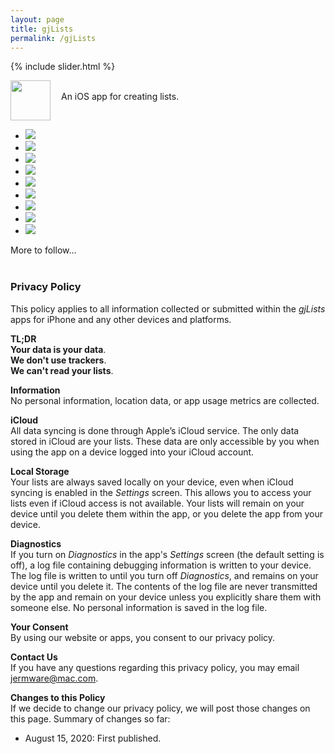 ```yaml
---
layout: page
title: gjLists
permalink: /gjLists
---
```


{% include slider.html %}

<span style="float: left; line-height: 0px;">
<img width="64" height="64" src="/images/gjLists-icon.png">
</span>
<span style="float: left; padding: 17px 0px 0px 17px;">
An iOS app for creating lists.
</span>
<div style="clear: both;"></div>

<div id="gallery">
    <ul id="lightSlider" class="cS-hidden">
        <li><img src="/images/gjLists-1.png"></li>
        <li><img src="/images/gjLists-2.png"></li>
        <li><img src="/images/gjLists-3.png"></li>
        <li><img src="/images/gjLists-4.png"></li>
        <li><img src="/images/gjLists-5.png"></li>
        <li><img src="/images/gjLists-6.png"></li>
        <li><img src="/images/gjLists-7.png"></li>
        <li><img src="/images/gjLists-8.png"></li>
        <li><img src="/images/gjLists-9.png"></li>
    </ul>
</div>

More to follow...<br><br>

### **Privacy Policy**

This policy applies to all information collected or submitted within the _gjLists_ apps for iPhone and any other devices and platforms.

**TL;DR**  
**Your data is your data**.  
**We don't use trackers**.  
**We can't read your lists**.  

**Information**  
No personal information, location data, or app usage metrics are collected.

**iCloud**  
All data syncing is done through Apple’s iCloud service. The only data stored in iCloud are your lists. These data are only accessible by you when using the app on a device logged into your iCloud account.

**Local Storage**  
Your lists are always saved locally on your device, even when iCloud syncing is enabled in the _Settings_ screen. This allows you to access your lists even if iCloud access is not available. Your lists will remain on your device until you delete them within the app, or you delete the app from your device.

**Diagnostics**  
If you turn on _Diagnostics_ in the app's _Settings_ screen (the default setting is off), a log file containing debugging information is written to your device. The log file is written to until you turn off _Diagnostics_, and remains on your device until you delete it. The contents of the log file are never transmitted by the app and remain on your device unless you explicitly share them with someone else. No personal information is saved in the log file.

**Your Consent**  
By using our website or apps, you consent to our privacy policy.

**Contact Us**  
If you have any questions regarding this privacy policy, you may email [jermware@mac.com](mailto:jermware@mac.com).

**Changes to this Policy**  
If we decide to change our privacy policy, we will post those changes on this page. Summary of changes so far:

* August 15, 2020: First published.
